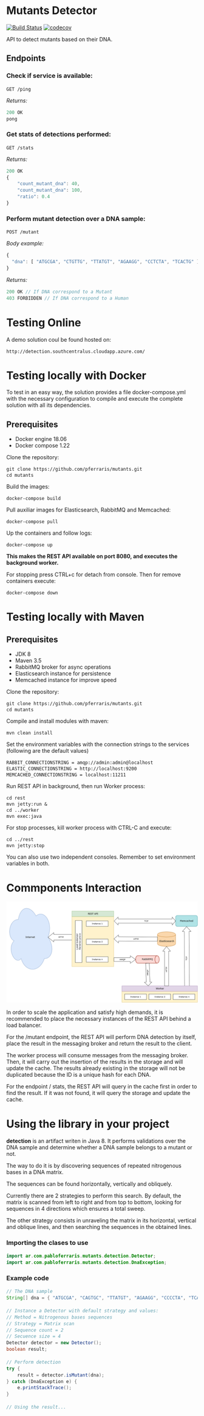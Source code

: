 # Mutants Detector

[![Build Status](https://travis-ci.org/pferraris/mutants.svg?branch=master)](https://travis-ci.org/pferraris/mutants)
[![codecov](https://codecov.io/gh/pferraris/mutants/branch/master/graph/badge.svg)](https://codecov.io/gh/pferraris/mutants)

API to detect mutants based on their DNA.

## Endpoints

### __Check if service is available:__
``` http
GET /ping
```
_Returns:_
``` js
200 OK
pong
```

### __Get stats of detections performed:__
``` http
GET /stats
```
_Returns:_
``` js
200 OK
{
    "count_mutant_dna": 40,
    "count_mutant_dna": 100,
    "ratio": 0.4
}
```

### __Perform mutant detection over a DNA sample:__
``` http
POST /mutant
```
_Body example:_
``` js
{
  "dna": [ "ATGCGA", "CTGTTG", "TTATGT", "AGAAGG", "CCTCTA", "TCACTG" ]
}
```
_Returns:_
``` js
200 OK // If DNA correspond to a Mutant
403 FORBIDDEN // If DNA correspond to a Human
```

# Testing Online

A demo solution coul be found hosted on:
```
http://detection.southcentralus.cloudapp.azure.com/
```

# Testing locally with Docker

To test in an easy way, the solution provides a file docker-compose.yml with the necessary configuration to compile and execute the complete solution with all its dependencies.

## Prerequisites

- Docker engine 18.06
- Docker compose 1.22

Clone the repository:
```
git clone https://github.com/pferraris/mutants.git
cd mutants
```

Build the images:
```
docker-compose build
```

Pull auxiliar images for Elasticsearch, RabbitMQ and Memcached:
```
docker-compose pull
```

Up the containers and follow logs:
```
docker-compose up
```

__This makes the REST API available on port 8080, and executes the background worker.__

For stopping press CTRL+c for detach from console. Then for remove containers execute:
```
docker-compose down
```

# Testing locally with Maven

## Prerequisites

- JDK 8
- Maven 3.5
- RabbitMQ broker for async operations
- Elasticsearch instance for persistence
- Memcached instance for improve speed

Clone the repository:
```
git clone https://github.com/pferraris/mutants.git
cd mutants
```

Compile and install modules with maven:
```
mvn clean install
```

Set the environment variables with the connection strings to the services (following are the default values)
```
RABBIT_CONNECTIONSTRING = amqp://admin:admin@localhost
ELASTIC_CONNECTIONSTRING = http://localhost:9200
MEMCACHED_CONNECTIONSTRING = localhost:11211
```

Run REST API in background, then run Worker process:
```
cd rest
mvn jetty:run &
cd ../worker
mvn exec:java
```

For stop processes, kill worker process with CTRL-C and execute:
```
cd ../rest
mvn jetty:stop
```

You can also use two independent consoles. Remember to set environment variables in both.

# Commponents Interaction

![Commponents Interaction](Interaction.png)

In order to scale the application and satisfy high demands, it is recommended to place the necessary instances of the REST API behind a load balancer.

For the /mutant endpoint, the REST API will perform DNA detection by itself, place the result in the messaging broker and return the result to the client.

The worker process will consume messages from the messaging broker. Then, it will carry out the insertion of the results in the storage and will update the cache. The results already existing in the storage will not be duplicated because the ID is a unique hash for each DNA.

For the endpoint / stats, the REST API will query in the cache first in order to find the result. If it was not found, it will query the storage and update the cache.

# Using the library in your project

__detection__ is an artifact writen in Java 8. It performs validations over the DNA sample and determine whether a DNA sample belongs to a mutant or not.

The way to do it is by discovering sequences of repeated nitrogenous bases in a DNA matrix.

The sequences can be found horizontally, vertically and obliquely.

Currently there are 2 strategies to perform this search. By default, the matrix is scanned from left to right and from top to bottom, looking for sequences in 4 directions which ensures a total sweep.

The other strategy consists in unraveling the matrix in its horizontal, vertical and oblique lines, and then searching the sequences in the obtained lines.

### Importing the clases to use

```java
import ar.com.pabloferraris.mutants.detection.Detector;
import ar.com.pabloferraris.mutants.detection.DnaException;
```

### Example code

```java
// The DNA sample
String[] dna = { "ATGCGA", "CAGTGC", "TTATGT", "AGAAGG", "CCCCTA", "TCACTG" };

// Instance a Detector with default strategy and values:
// Method = Nitrogenous bases sequences
// Strategy = Matrix scan
// Sequence count = 2
// Secuence size = 4
Detector detector = new Detector();
boolean result;

// Perform detection
try {
    result = detector.isMutant(dna);
} catch (DnaException e) {
    e.printStackTrace();
}

// Using the result...
```
